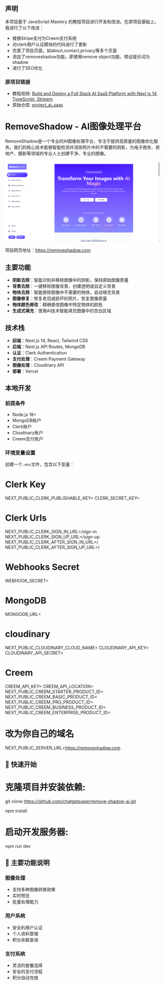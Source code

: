 ## 声明
本项目基于 JavaScript Mastery 的教程项目进行开发和改进。在原项目基础上，我进行了以下改进：

- 替换Stripe支付为Creem支付系统
- 对clerk用户认证模块的代码进行了更新
- 完善了项目页面，如about,contact,privacy等多个页面
- 添加了removeshadow功能，即使用remove object功能，预设提示词为shadow
- 进行了SEO优化


### 原项目链接
- 教程视频: [Build and Deploy a Full Stack AI SaaS Platform with Next js 14, TypeScript, Stripem](https://www.youtube.com/watch?v=Ahwoks_dawU&t)
- 原始仓库: [project_ai_saas](https://github.com/adrianhajdin/ai_saas_app)


# RemoveShadow - AI图像处理平台

RemoveShadow是一个专业的AI图像处理平台，专注于提供高质量的图像优化服务。我们的核心技术能够智能检测并消除照片中的不需要的阴影，为电子商务、房地产、摄影等领域的专业人士创建干净、专业的图像。

![RemoveShadow平台预览](images/图片1.png)

项目网页地址：https://removeshadow.com

## 主要功能

- **阴影去除**：智能识别并移除图像中的阴影，保持原始图像质量
- **背景去除**：一键移除图像背景，创建透明或自定义背景
- **物体去除**：智能擦除图像中不需要的物体，自动填充背景
- **图像修复**：修复老旧或损坏的照片，恢复图像质量
- **物体颜色修改**：精确更改图像中特定物体的颜色
- **生成式填充**：使用AI技术智能填充图像中的空白区域

## 技术栈

- **前端**：Next.js 14, React, Tailwind CSS
- **后端**：Next.js API Routes, MongoDB
- **认证**：Clerk Authentication
- **支付处理**：Creem Payment Gateway
- **图像处理**：Cloudinary API
- **部署**：Vercel

## 本地开发

### 前提条件

- Node.js 18+
- MongoDB账户
- Clerk账户
- Cloudinary账户
- Creem支付账户

### 环境变量设置

创建一个`.env`文件，包含以下变量：
# Clerk Key
NEXT_PUBLIC_CLERK_PUBLISHABLE_KEY=
CLERK_SECRET_KEY=

# Clerk Urls
NEXT_PUBLIC_CLERK_SIGN_IN_URL=/sign-in
NEXT_PUBLIC_CLERK_SIGN_UP_URL=/sign-up
NEXT_PUBLIC_CLERK_AFTER_SIGN_IN_URL=/
NEXT_PUBLIC_CLERK_AFTER_SIGN_UP_URL=/

# Webhooks Secret
WEBHOOK_SECRET=

# MongoDB
MONGODB_URL=

# cloudinary
NEXT_PUBLIC_CLOUDINARY_CLOUD_NAME=
CLOUDINARY_API_KEY=
CLOUDINARY_API_SECRET=

# Creem
CREEM_API_KEY=
CREEM_API_LOCATION=
NEXT_PUBLIC_CREEM_STARTER_PRODUCT_ID=
NEXT_PUBLIC_CREEM_BASIC_PRODUCT_ID=
NEXT_PUBLIC_CREEM_PRO_PRODUCT_ID=
NEXT_PUBLIC_CREEM_BUSINESS_PRODUCT_ID=
NEXT_PUBLIC_CREEM_ENTERPRISE_PRODUCT_ID=

# 改为你自己的域名
NEXT_PUBLIC_SERVER_URL=https://removeshadow.com

## 🚀 快速开始
# 克隆项目并安装依赖:
git clone https://github.com/chatgptsuper/remove-shadow-ai.git

npm install

# 启动开发服务器:
npm run dev

## 🔑 主要功能说明
### 图像处理
- 支持多种图像转换效果
- 实时预览
- 批量处理能力
### 用户系统
- 安全的用户认证
- 个人资料管理
- 积分余额查询
### 支付系统
- 灵活的套餐选择
- 安全的支付流程
- 积分自动充值


